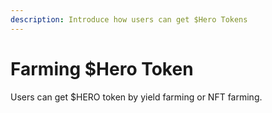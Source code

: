 ```yaml
---
description: Introduce how users can get $Hero Tokens
---
```


# Farming $Hero Token

Users can get $HERO token by yield farming or NFT farming.

